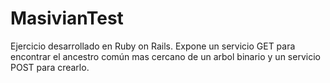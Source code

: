 # MasivianTest
Ejercicio desarrollado en Ruby on Rails. Expone un servicio GET para encontrar el ancestro común mas cercano de un arbol binario y un servicio POST para crearlo.

